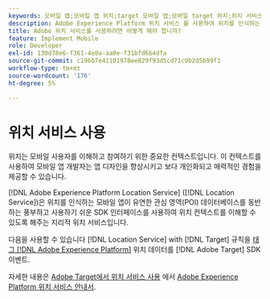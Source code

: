 ```yaml
---
keywords: 모바일 앱;모바일 앱 위치;target 모바일 앱;모바일 target 위치;위치 서비스;adobe experience cloud 위치 서비스;poi;관심 영역;sdk;위치
description: Adobe Experience Platform 위치 서비스 를 사용하여 위치를 인식하는 모바일 앱을 활성화하는 방법을 알아봅니다.
title: Adobe 위치 서비스를 사용하려면 어떻게 해야 합니까?
feature: Implement Mobile
role: Developer
exl-id: 130d78e6-f361-4e8a-aa0e-f31bfd6b4dfa
source-git-commit: c196b7e41101978ee029f93d5cd71c9b2d5b99f1
workflow-type: tm+mt
source-wordcount: '176'
ht-degree: 5%

---
```


# 위치 서비스 사용

위치는 모바일 사용자를 이해하고 참여하기 위한 중요한 컨텍스트입니다. 이 컨텍스트를 사용하여 모바일 앱 개발자는 앱 디자인을 향상시키고 보다 개인화되고 매력적인 경험을 제공할 수 있습니다.

[!DNL Adobe Experience Platform Location Service] ([!DNL Location Service])은 위치를 인식하는 모바일 앱이 유연한 관심 영역(POI) 데이터베이스를 동반하는 풍부하고 사용하기 쉬운 SDK 인터페이스를 사용하여 위치 컨텍스트를 이해할 수 있도록 해주는 지리적 위치 서비스입니다.

다음을 사용할 수 있습니다 [!DNL Location Service] with [!DNL Target] 규칙을 [태그 [!DNL Adobe Experience Platform]](https://experienceleague.adobe.com/docs/experience-platform/tags/home.html?lang=ko-KR) 위치 데이터를 [!DNL Adobe Target] SDK 이벤트.

자세한 내용은 [Adobe Target에서 위치 서비스 사용](https://experienceleague.adobe.com/docs/places/using/use-places-with-other-solutions/places-target/places-target.html) 에서 [Adobe Experience Platform 위치 서비스 안내서](https://experienceleague.adobe.com/docs/places/using/home.html).
